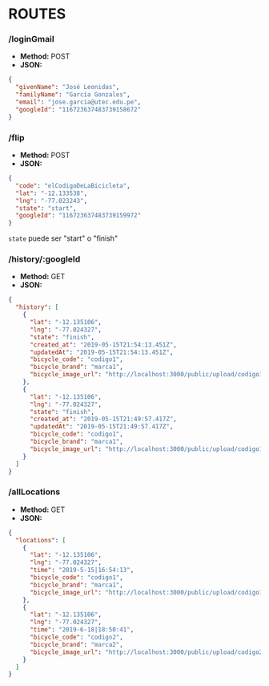 # ROUTES

### /loginGmail
* **Method:** POST
* **JSON:**
```json
{
  "givenName": "José Leonidas",
  "familyName": "García Gonzales",
  "email": "jose.garcia@utec.edu.pe",
  "googleId": "116723637483739158672"
}
```

### /flip
* **Method:** POST
* **JSON:**
```json
{
  "code": "elCodigoDeLaBicicleta",
  "lat": "-12.133538",
  "lng": "-77.023243",
  "state": "start",
  "googleId": "116723637483739159972" 
}
```

`state` puede ser "start" o "finish"

### /history/:googleId
* **Method:** GET
* **JSON:**
```json
{
  "history": [
    {
      "lat": "-12.135106",
      "lng": "-77.024327",
      "state": "finish",
      "created_at": "2019-05-15T21:54:13.451Z",
      "updatedAt": "2019-05-15T21:54:13.451Z",
      "bicycle_code": "codigo1",
      "bicycle_brand": "marca1",
      "bicycle_image_url": "http://localhost:3000/public/upload/codigo1.jpg"
    },
    {
      "lat": "-12.135106",
      "lng": "-77.024327",
      "state": "finish",
      "created_at": "2019-05-15T21:49:57.417Z",
      "updatedAt": "2019-05-15T21:49:57.417Z",
      "bicycle_code": "codigo1",
      "bicycle_brand": "marca1",
      "bicycle_image_url": "http://localhost:3000/public/upload/codigo1.jpg"
    }
  ]
}
```

### /allLocations  
* **Method:** GET  
* **JSON:**  
```json
{
  "locations": [
    {
      "lat": "-12.135106", 
      "lng": "-77.024327", 
      "time": "2019-5-15|16:54:13",
      "bicycle_code": "codigo1",
      "bicycle_brand": "marca1",
      "bicycle_image_url": "http://localhost:3000/public/upload/codigo1.jpg"
    },
    {
      "lat": "-12.135106",
      "lng": "-77.024327",
      "time": "2019-6-18|18:50:41",
      "bicycle_code": "codigo2",
      "bicycle_brand": "marca2",
      "bicycle_image_url": "http://localhost:3000/public/upload/codigo2.jpg"
    }
  ]
}
```
